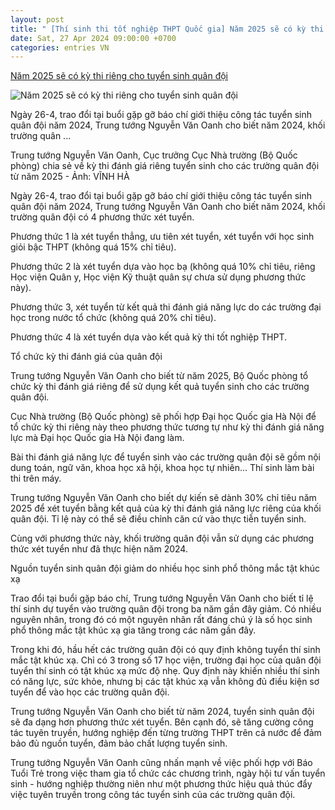 ```yaml
---
layout: post
title: " [Thí sinh thi tốt nghiệp THPT Quốc gia] Năm 2025 sẽ có kỳ thi riêng cho tuyển sinh quân đội"
date: Sat, 27 Apr 2024 09:00:00 +0700
categories: entries VN
---
```

[Năm 2025 sẽ có kỳ thi riêng cho tuyển sinh quân đội](https://ttbc-hcm.gov.vn/nam-2025-se-co-ky-thi-rieng-cho-tuyen-sinh-quan-doi-46186.html)

![Năm 2025 sẽ có kỳ thi riêng cho tuyển sinh quân đội](https://static.ttbc-hcm.gov.vn/640x360/images/upload/04262024/z5385656251083dbc2e6e1e20d369582d18fb46c7fa145-1-1714121205893497789694_7b4a5502.jpg)

Ngày 26-4, trao đổi tại buổi gặp gỡ báo chí giới thiệu công tác tuyển sinh quân đội năm 2024, Trung tướng Nguyễn Văn Oanh cho biết năm 2024, khối trường quân ...

Trung tướng Nguyễn Văn Oanh, Cục trưởng Cục Nhà trường (Bộ Quốc phòng) chia sẻ về kỳ thi đánh giá riêng tuyển sinh cho các trường quân đội từ năm 2025 - Ảnh: VĨNH HÀ

Ngày 26-4, trao đổi tại buổi gặp gỡ báo chí giới thiệu công tác tuyển sinh quân đội năm 2024, Trung tướng Nguyễn Văn Oanh cho biết năm 2024, khối trường quân đội có 4 phương thức xét tuyển.

Phương thức 1 là xét tuyển thẳng, ưu tiên xét tuyển, xét tuyển với học sinh giỏi bậc THPT (không quá 15% chỉ tiêu).

Phương thức 2 là xét tuyển dựa vào học bạ (không quá 10% chỉ tiêu, riêng Học viện Quân y, Học viện Kỹ thuật quân sự chưa sử dụng phương thức này).

Phương thức 3, xét tuyển từ kết quả thi đánh giá năng lực do các trường đại học trong nước tổ chức (không quá 20% chỉ tiêu).

Phương thức 4 là xét tuyển dựa vào kết quả kỳ thi tốt nghiệp THPT.

Tổ chức kỳ thi đánh giá của quân đội

Trung tướng Nguyễn Văn Oanh cho biết từ năm 2025, Bộ Quốc phòng tổ chức kỳ thi đánh giá riêng để sử dụng kết quả tuyển sinh cho các trường quân đội.

Cục Nhà trường (Bộ Quốc phòng) sẽ phối hợp Đại học Quốc gia Hà Nội để tổ chức kỳ thi riêng này theo phương thức tương tự như kỳ thi đánh giá năng lực mà Đại học Quốc gia Hà Nội đang làm.

Bài thi đánh giá năng lực để tuyển sinh vào các trường quân đội sẽ gồm nội dung toán, ngữ văn, khoa học xã hội, khoa học tự nhiên... Thí sinh làm bài thi trên máy.

Trung tướng Nguyễn Văn Oanh cho biết dự kiến sẽ dành 30% chỉ tiêu năm 2025 để xét tuyển bằng kết quả của kỳ thi đánh giá năng lực riêng của khối quân đội. Tỉ lệ này có thể sẽ điều chỉnh căn cứ vào thực tiễn tuyển sinh.

Cùng với phương thức này, khối trường quân đội vẫn sử dụng các phương thức xét tuyển như đã thực hiện năm 2024.

Nguồn tuyển sinh quân đội giảm do nhiều học sinh phổ thông mắc tật khúc xạ

Trao đổi tại buổi gặp báo chí, Trung tướng Nguyễn Văn Oanh cho biết tỉ lệ thí sinh dự tuyển vào trường quân đội trong ba năm gần đây giảm. Có nhiều nguyên nhân, trong đó có một nguyên nhân rất đáng chú ý là số học sinh phổ thông mắc tật khúc xạ gia tăng trong các năm gần đây.

Trong khi đó, hầu hết các trường quân đội có quy định không tuyển thí sinh mắc tật khúc xạ. Chỉ có 3 trong số 17 học viện, trường đại học của quân đội tuyển thí sinh có tật khúc xạ mức độ nhẹ. Quy định này khiến nhiều thí sinh có năng lực, sức khỏe, nhưng bị các tật khúc xạ vẫn không đủ điều kiện sơ tuyển để vào học các trường quân đội.

Trung tướng Nguyễn Văn Oanh cho biết từ năm 2024, tuyển sinh quân đội sẽ đa dạng hơn phương thức xét tuyển. Bên cạnh đó, sẽ tăng cường công tác tuyên truyền, hướng nghiệp đến từng trường THPT trên cả nước để đảm bảo đủ nguồn tuyển, đảm bảo chất lượng tuyển sinh.

Trung tướng Nguyễn Văn Oanh cũng nhấn mạnh về việc phối hợp với Báo Tuổi Trẻ trong việc tham gia tổ chức các chương trình, ngày hội tư vấn tuyển sinh - hướng nghiệp thường niên như một phương thức hiệu quả thúc đẩy việc tuyên truyền trong công tác tuyển sinh của các trường quân đội.

